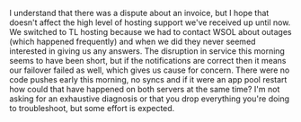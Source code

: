 I understand that there was a dispute about an invoice, but I hope that doesn't affect the high level of hosting support we've received up until now. We switched to TL hosting because we had to contact WSOL about outages (which happened frequently) and when we did they never seemed interested in giving us any answers. The disruption in service this morning seems to have been short, but if the notifications are correct then it means our failover failed as well, which gives us cause for concern. There were no code pushes early this morning, no syncs and if it were an app pool restart how could that have happened on both servers at the same time? I'm not asking for an exhaustive diagnosis or that you drop everything you're doing to troubleshoot, but some effort is expected.